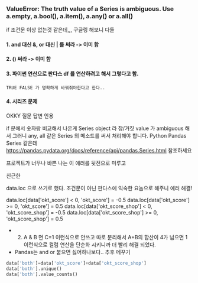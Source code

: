 ### ValueError: The truth value of a Series is ambiguous. Use a.empty, a.bool(), a.item(), a.any() or a.all()

if 조건문 이상 없는것 같은데,,, 구글링 해보니 다들

#### 1. and 대신 &, or 대신 | 를 써라 -> 이미 함 
#### 2. () 써라 -> 이미 함
#### 3.  파이썬 연산으로 판다스 df 를 연산하려고 해서 그렇다고 함.

    TRUE FALSE 가 명확하게 바꿔줘야한다고 한다..

 

#### 4. 시리즈 문제
OKKY 질문 답변 인용

if 문에서 숫자랑 비교해서 나온게 Series object 라 참/거짓 value 가 ambiguous 해서 그러니 any, all 같은 Series 의 메소드를 써서 처리해야 합니다. 
Python Pandas Series 같은데 https://pandas.pydata.org/docs/reference/api/pandas.Series.html  참조하세요
 

프로젝트가 너무나 바쁜 나는 이 에러를 뒷전으로 미루고 

친근한 

data.loc 으로 쓰기로 했다. 조건문이 아닌 판다스에 익숙한 요놈으로 해주니 에러 해결!


data.loc[data['okt_score'] < 0, 'okt_score'] = -0.5
data.loc[data['okt_score'] >= 0, 'okt_score'] = 0.5
data.loc[data['okt_score_shop'] < 0, 'okt_score_shop'] = -0.5
data.loc[data['okt_score_shop'] >= 0, 'okt_score_shop'] = 0.5

- 2) A & B 면 C=1 이런식으로 안쓰고 따로 분리해서 A+B의 합산이 4가 넘으면 1 이런식으로 컬럼 연산을 단순화 시키니까 더 빨리 해결 되었다. 
- Pandas는 and or 붙으면 싫어하나보다.. 추후 메꾸기
```python
data['both']=data['okt_score']+data['okt_score_shop']
data['both'].unique()
data['both'].value_counts()
```
